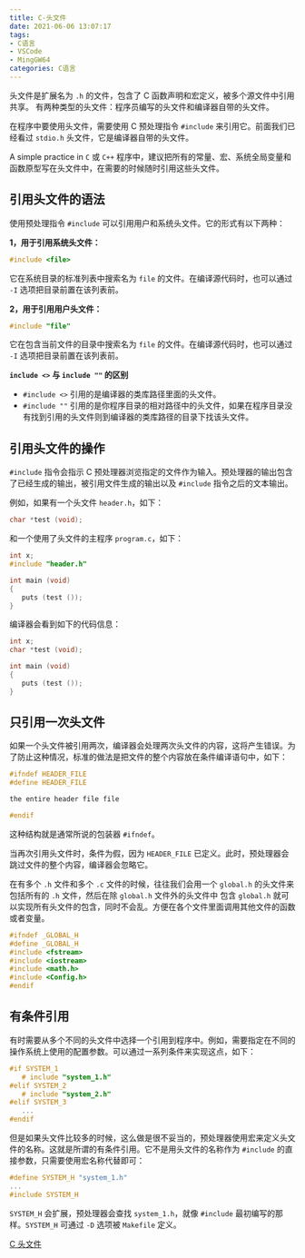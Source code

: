 ```yaml
---
title: C-头文件
date: 2021-06-06 13:07:17
tags:
- C语言
- VSCode
- MingGW64
categories: C语言
---
```


头文件是扩展名为 `.h` 的文件，包含了 C 函数声明和宏定义，被多个源文件中引用共享。
有两种类型的头文件：程序员编写的头文件和编译器自带的头文件。

在程序中要使用头文件，需要使用 C 预处理指令 `#include` 来引用它。前面我们已经看过 `stdio.h` 头文件，它是编译器自带的头文件。

A simple practice in `C` 或 `C++` 程序中，建议把所有的常量、宏、系统全局变量和函数原型写在头文件中，在需要的时候随时引用这些头文件。

## 引用头文件的语法

使用预处理指令 `#include` 可以引用用户和系统头文件。它的形式有以下两种：

**1，用于引用系统头文件：**

```c
#include <file>
```

它在系统目录的标准列表中搜索名为 `file` 的文件。在编译源代码时，也可以通过 `-I` 选项把目录前置在该列表前。

**2，用于引用用户头文件：**

```c
#include "file"
```

它在包含当前文件的目录中搜索名为 `file` 的文件。在编译源代码时，也可以通过 `-I` 选项把目录前置在该列表前。

**`include <>` 与 `include ""` 的区别**

* `#include <>` 引用的是编译器的类库路径里面的头文件。
* `#include ""` 引用的是你程序目录的相对路径中的头文件，如果在程序目录没有找到引用的头文件则到编译器的类库路径的目录下找该头文件。

## 引用头文件的操作

`#include` 指令会指示 C 预处理器浏览指定的文件作为输入。预处理器的输出包含了已经生成的输出，被引用文件生成的输出以及 `#include` 指令之后的文本输出。

例如，如果有一个头文件 `header.h`，如下：

```c
char *test (void);
```

和一个使用了头文件的主程序 `program.c`，如下：

```c
int x;
#include "header.h"

int main (void)
{
   puts (test ());
}
```

编译器会看到如下的代码信息：

```c
int x;
char *test (void);

int main (void)
{
   puts (test ());
}
```

## 只引用一次头文件

如果一个头文件被引用两次，编译器会处理两次头文件的内容，这将产生错误。为了防止这种情况，标准的做法是把文件的整个内容放在条件编译语句中，如下：

```c
#ifndef HEADER_FILE
#define HEADER_FILE

the entire header file file

#endif
```

这种结构就是通常所说的包装器 `#ifndef`。

当再次引用头文件时，条件为假，因为 `HEADER_FILE` 已定义。此时，预处理器会跳过文件的整个内容，编译器会忽略它。

在有多个 `.h` 文件和多个 `.c` 文件的时候，往往我们会用一个 `global.h` 的头文件来包括所有的 `.h` 文件，然后在除 `global.h` 文件外的头文件中 包含 `global.h` 就可以实现所有头文件的包含，同时不会乱。方便在各个文件里面调用其他文件的函数或者变量。

```c
#ifndef _GLOBAL_H
#define _GLOBAL_H
#include <fstream>
#include <iostream>
#include <math.h>
#include <Config.h>
#endif
```

## 有条件引用

有时需要从多个不同的头文件中选择一个引用到程序中。例如，需要指定在不同的操作系统上使用的配置参数。可以通过一系列条件来实现这点，如下：

```c
#if SYSTEM_1
   # include "system_1.h"
#elif SYSTEM_2
   # include "system_2.h"
#elif SYSTEM_3
   ...
#endif
```

但是如果头文件比较多的时候，这么做是很不妥当的，预处理器使用宏来定义头文件的名称。这就是所谓的有条件引用。它不是用头文件的名称作为 `#include` 的直接参数，只需要使用宏名称代替即可：

```c
#define SYSTEM_H "system_1.h"
...
#include SYSTEM_H
```

`SYSTEM_H` 会扩展，预处理器会查找 `system_1.h`，就像 `#include` 最初编写的那样。`SYSTEM_H` 可通过 `-D` 选项被 `Makefile` 定义。

[C 头文件](https://www.runoob.com/cprogramming/c-header-files.html)